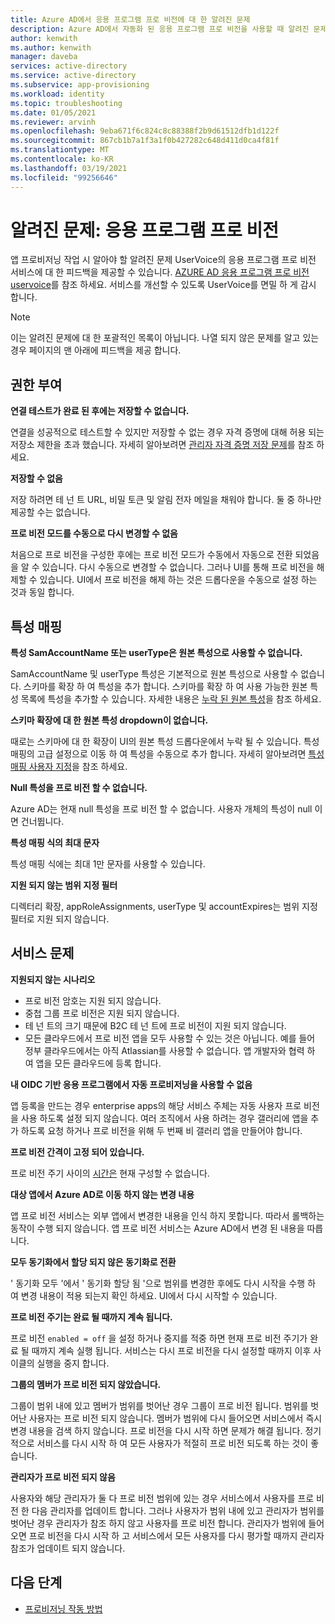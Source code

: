 ```yaml
---
title: Azure AD에서 응용 프로그램 프로 비전에 대 한 알려진 문제
description: Azure AD에서 자동화 된 응용 프로그램 프로 비전을 사용할 때 알려진 문제에 대해 알아봅니다.
author: kenwith
ms.author: kenwith
manager: daveba
services: active-directory
ms.service: active-directory
ms.subservice: app-provisioning
ms.workload: identity
ms.topic: troubleshooting
ms.date: 01/05/2021
ms.reviewer: arvinh
ms.openlocfilehash: 9eba671f6c824c8c88388f2b9d61512dfb1d122f
ms.sourcegitcommit: 867cb1b7a1f3a1f0b427282c648d411d0ca4f81f
ms.translationtype: MT
ms.contentlocale: ko-KR
ms.lasthandoff: 03/19/2021
ms.locfileid: "99256646"
---
```

# <a name="known-issues-application-provisioning"></a>알려진 문제: 응용 프로그램 프로 비전
앱 프로비저닝 작업 시 알아야 할 알려진 문제 UserVoice의 응용 프로그램 프로 비전 서비스에 대 한 피드백을 제공할 수 있습니다. [AZURE AD 응용 프로그램 프로 비전 uservoice](https://aka.ms/appprovisioningfeaturerequest)를 참조 하세요. 서비스를 개선할 수 있도록 UserVoice를 면밀 하 게 감시 합니다. 

> [!NOTE]
> 이는 알려진 문제에 대 한 포괄적인 목록이 아닙니다. 나열 되지 않은 문제를 알고 있는 경우 페이지의 맨 아래에 피드백을 제공 합니다.

## <a name="authorization"></a>권한 부여 

**연결 테스트가 완료 된 후에는 저장할 수 없습니다.**

연결을 성공적으로 테스트할 수 있지만 저장할 수 없는 경우 자격 증명에 대해 허용 되는 저장소 제한을 초과 했습니다. 자세히 알아보려면 [관리자 자격 증명 저장 문제](./user-provisioning.md)를 참조 하세요.

**저장할 수 없음**

저장 하려면 테 넌 트 URL, 비밀 토큰 및 알림 전자 메일을 채워야 합니다. 둘 중 하나만 제공할 수는 없습니다. 

**프로 비전 모드를 수동으로 다시 변경할 수 없음**

처음으로 프로 비전을 구성한 후에는 프로 비전 모드가 수동에서 자동으로 전환 되었음을 알 수 있습니다. 다시 수동으로 변경할 수 없습니다. 그러나 UI를 통해 프로 비전을 해제할 수 있습니다. UI에서 프로 비전을 해제 하는 것은 드롭다운을 수동으로 설정 하는 것과 동일 합니다.  


## <a name="attribute-mappings"></a>특성 매핑 

**특성 SamAccountName 또는 userType은 원본 특성으로 사용할 수 없습니다.**

SamAccountName 및 userType 특성은 기본적으로 원본 특성으로 사용할 수 없습니다. 스키마를 확장 하 여 특성을 추가 합니다. 스키마를 확장 하 여 사용 가능한 원본 특성 목록에 특성을 추가할 수 있습니다. 자세한 내용은 [누락 된 원본 특성](user-provisioning-sync-attributes-for-mapping.md)을 참조 하세요. 

**스키마 확장에 대 한 원본 특성 dropdown이 없습니다.**

때로는 스키마에 대 한 확장이 UI의 원본 특성 드롭다운에서 누락 될 수 있습니다. 특성 매핑의 고급 설정으로 이동 하 여 특성을 수동으로 추가 합니다. 자세히 알아보려면 [특성 매핑 사용자 지정](customize-application-attributes.md)을 참조 하세요.

**Null 특성을 프로 비전 할 수 없습니다.**

Azure AD는 현재 null 특성을 프로 비전 할 수 없습니다. 사용자 개체의 특성이 null 이면 건너뜁니다. 

**특성 매핑 식의 최대 문자**

특성 매핑 식에는 최대 1만 문자를 사용할 수 있습니다. 

**지원 되지 않는 범위 지정 필터**

디렉터리 확장, appRoleAssignments, userType 및 accountExpires는 범위 지정 필터로 지원 되지 않습니다.


## <a name="service-issues"></a>서비스 문제 

**지원되지 않는 시나리오**

- 프로 비전 암호는 지원 되지 않습니다. 
- 중첩 그룹 프로 비전은 지원 되지 않습니다. 
- 테 넌 트의 크기 때문에 B2C 테 넌 트에 프로 비전이 지원 되지 않습니다.
- 모든 클라우드에서 프로 비전 앱을 모두 사용할 수 있는 것은 아닙니다. 예를 들어 정부 클라우드에서는 아직 Atlassian를 사용할 수 없습니다. 앱 개발자와 협력 하 여 앱을 모든 클라우드에 등록 합니다.

**내 OIDC 기반 응용 프로그램에서 자동 프로비저닝을 사용할 수 없음**

앱 등록을 만드는 경우 enterprise apps의 해당 서비스 주체는 자동 사용자 프로 비전을 사용 하도록 설정 되지 않습니다. 여러 조직에서 사용 하려는 경우 갤러리에 앱을 추가 하도록 요청 하거나 프로 비전을 위해 두 번째 비 갤러리 앱을 만들어야 합니다. 

**프로 비전 간격이 고정 되어 있습니다.**

프로 비전 주기 사이의 [시간은](./application-provisioning-when-will-provisioning-finish-specific-user.md#how-long-will-it-take-to-provision-users) 현재 구성할 수 없습니다. 

**대상 앱에서 Azure AD로 이동 하지 않는 변경 내용**

앱 프로 비전 서비스는 외부 앱에서 변경한 내용을 인식 하지 못합니다. 따라서 롤백하는 동작이 수행 되지 않습니다. 앱 프로 비전 서비스는 Azure AD에서 변경 된 내용을 따릅니다. 

**모두 동기화에서 할당 되지 않은 동기화로 전환**

' 동기화 모두 '에서 ' 동기화 할당 됨 '으로 범위를 변경한 후에도 다시 시작을 수행 하 여 변경 내용이 적용 되는지 확인 하세요. UI에서 다시 시작할 수 있습니다.

**프로 비전 주기는 완료 될 때까지 계속 됩니다.**

프로 비전 `enabled = off` 을 설정 하거나 중지를 적중 하면 현재 프로 비전 주기가 완료 될 때까지 계속 실행 됩니다. 서비스는 다시 프로 비전을 다시 설정할 때까지 이후 사이클의 실행을 중지 합니다.

**그룹의 멤버가 프로 비전 되지 않았습니다.**

그룹이 범위 내에 있고 멤버가 범위를 벗어난 경우 그룹이 프로 비전 됩니다. 범위를 벗어난 사용자는 프로 비전 되지 않습니다. 멤버가 범위에 다시 들어오면 서비스에서 즉시 변경 내용을 검색 하지 않습니다. 프로 비전을 다시 시작 하면 문제가 해결 됩니다. 정기적으로 서비스를 다시 시작 하 여 모든 사용자가 적절히 프로 비전 되도록 하는 것이 좋습니다.  

**관리자가 프로 비전 되지 않음**

사용자와 해당 관리자가 둘 다 프로 비전 범위에 있는 경우 서비스에서 사용자를 프로 비전 한 다음 관리자를 업데이트 합니다. 그러나 사용자가 범위 내에 있고 관리자가 범위를 벗어난 경우 관리자가 참조 하지 않고 사용자를 프로 비전 합니다. 관리자가 범위에 들어오면 프로 비전을 다시 시작 하 고 서비스에서 모든 사용자를 다시 평가할 때까지 관리자 참조가 업데이트 되지 않습니다. 

## <a name="next-steps"></a>다음 단계
- [프로비저닝 작동 방법](how-provisioning-works.md)

